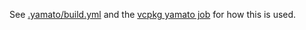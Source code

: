 See [.yamato/build.yml](../opentelemetry-cpp/.yamato/build.yml) and the
[vcpkg yamato job](https://yamato.cds.internal.unity3d.com/jobs/1997-vcpkg)
for how this is used.

